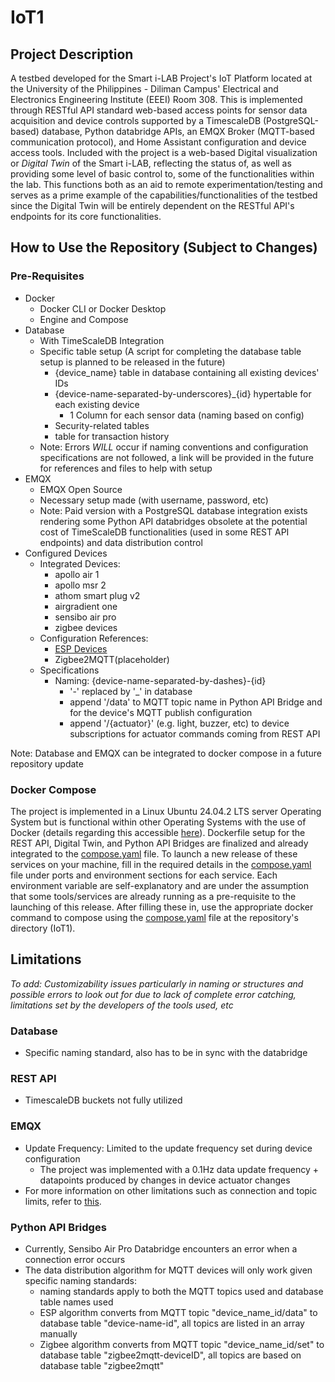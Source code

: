 # IoT1

## Project Description

A testbed developed for the Smart i-LAB Project's IoT Platform located at the University of the Philippines - Diliman Campus' Electrical and Electronics Engineering Institute (EEEI) Room 308. This is implemented through RESTful API standard web-based access points for sensor data acquisition and device controls supported by a TimescaleDB (PostgreSQL-based) database, Python databridge APIs, an EMQX Broker (MQTT-based communication protocol), and Home Assistant configuration and device access tools. Included with the project is a web-based Digital visualization or _Digital Twin_ of the Smart i-LAB, reflecting the status of, as well as providing some level of basic control to, some of the functionalities within the lab. This functions both as an aid to remote experimentation/testing and serves as a prime example of the capabilities/functionalities of the testbed since the Digital Twin will be entirely dependent on the RESTful API's endpoints for its core functionalities.

## How to Use the Repository (Subject to Changes)

### Pre-Requisites
- Docker
  - Docker CLI or Docker Desktop
  - Engine and Compose
- Database
  - With TimeScaleDB Integration
  - Specific table setup (A script for completing the database table setup is planned to be released in the future)
    - {device_name} table in database containing all existing devices' IDs
    - {device-name-separated-by-underscores}_{id} hypertable for each existing device
      - 1 Column for each sensor data (naming based on config)
    - Security-related tables
    - table for transaction history
  - Note: Errors *WILL* occur if naming conventions and configuration specifications are not followed, a link will be provided in the future for references and files to help with setup
- EMQX
  - EMQX Open Source
  - Necessary setup made (with username, password, etc)
  - Note: Paid version with a PostgreSQL database integration exists rendering some Python API databridges obsolete at the potential cost of TimeScaleDB functionalities (used in some REST API endpoints) and data distribution control
- Configured Devices
  - Integrated Devices:
    - apollo air 1
    - apollo msr 2
    - athom smart plug v2
    - airgradient one
    - sensibo air pro
    - zigbee devices
  - Configuration References:
    - [ESP Devices](https://github.com/Julius-Ipac/Smart-iLAB)
    - Zigbee2MQTT(placeholder)
  - Specifications
    - Naming: {device-name-separated-by-dashes}-{id}
      - '-' replaced by '_' in database
      - append '/data' to MQTT topic name in Python API Bridge and for the device's MQTT publish configuration
      - append '/{actuator}' (e.g. light, buzzer, etc) to device subscriptions for actuator commands coming from REST API

Note: Database and EMQX can be integrated to docker compose in a future repository update

### Docker Compose

The project is implemented in a Linux Ubuntu 24.04.2 LTS server Operating System but is functional within other Operating Systems with the use of Docker (details regarding this accessible [here](https://www.docker.com/why-docker/)). Dockerfile setup for the REST API, Digital Twin, and Python API Bridges are finalized and already integrated to the [compose.yaml](compose.yaml) file. To launch a new release of these services on your machine, fill in the required details in the [compose.yaml](compose.yaml) file under ports and environment sections for each service. Each environment variable are self-explanatory and are under the assumption that some tools/services are already running as a pre-requisite to the launching of this release. After filling these in, use the appropriate docker command to compose using the [compose.yaml](compose.yaml) file at the repository's directory (IoT1).

## Limitations
*To add: Customizability issues particularly in naming or structures and possible errors to look out for due to lack of complete error catching, limitations set by the developers of the tools used, etc* 
### Database
- Specific naming standard, also has to be in sync with the databridge
### REST API
- TimescaleDB buckets not fully utilized
### EMQX
- Update Frequency: Limited to the update frequency set during device configuration
  - The project was implemented with a 0.1Hz data update frequency + datapoints produced by changes in device actuator changes
- For more information on other limitations such as connection and topic limits, refer to [this](https://docs.emqx.com/en/emqx/latest/getting-started/restrictions.html).
### Python API Bridges
- Currently, Sensibo Air Pro Databridge encounters an error when a connection error occurs
- The data distribution algorithm for MQTT devices will only work given specific naming standards:
  - naming standards apply to both the MQTT topics used and database table names used
  - ESP algorithm converts from MQTT topic "device_name_id/data" to database table "device-name-id", all topics are listed in an array manually
  - Zigbee algorithm converts from MQTT topic "device_name_id/set" to database table "zigbee2mqtt-deviceID", all topics are based on database table "zigbee2mqtt"

